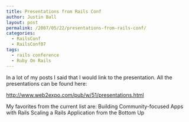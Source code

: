 ```yaml
---
title: Presentations from Rails Conf
author: Justin Ball
layout: post
permalink: /2007/05/22/presentations-from-rails-conf/
categories:
  - RailsConf
  - RailsConf07
tags:
  - rails conference
  - Ruby On Rails
---
```


In a lot of my posts I said that I would link to the presentation. All the presentations can be found here:

http://www.web2expo.com/pub/w/51/presentations.html

My favorites from the current list are:
Building Community-focused Apps with Rails
Scaling a Rails Application from the Bottom Up